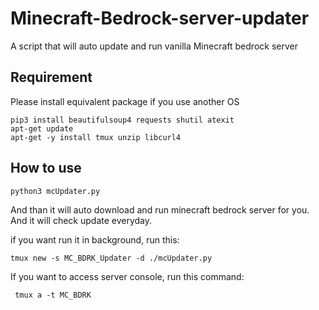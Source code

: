 # Minecraft-Bedrock-server-updater
A script that will auto update and run vanilla Minecraft bedrock server

## Requirement

Please install equivalent package if you use another OS
```
pip3 install beautifulsoup4 requests shutil atexit
apt-get update
apt-get -y install tmux unzip libcurl4
```

## How to use
```
python3 mcUpdater.py
```
And than it will auto download and run minecraft bedrock server for you.
And it will check update everyday.

if you want run it in background, run this:
```
tmux new -s MC_BDRK_Updater -d ./mcUpdater.py
```

If you want to access server console, run this command:
```
 tmux a -t MC_BDRK
```
